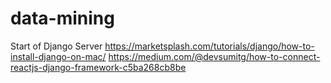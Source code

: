# data-mining
Start of Django Server
https://marketsplash.com/tutorials/django/how-to-install-django-on-mac/
https://medium.com/@devsumitg/how-to-connect-reactjs-django-framework-c5ba268cb8be
